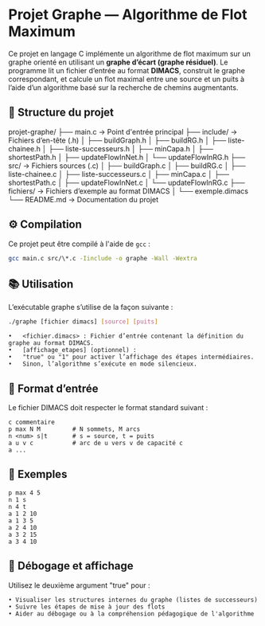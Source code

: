 # Projet Graphe — Algorithme de Flot Maximum

Ce projet en langage C implémente un algorithme de flot maximum sur un graphe orienté en utilisant un **graphe d’écart (graphe résiduel)**. Le programme lit un fichier d’entrée au format **DIMACS**, construit le graphe correspondant, et calcule un flot maximal entre une source et un puits à l’aide d’un algorithme basé sur la recherche de chemins augmentants.

## 📁 Structure du projet

projet-graphe/
├── main.c → Point d'entrée principal
├── include/ → Fichiers d’en-tête (.h)
│ ├── buildGraph.h
│ ├── buildRG.h
│ ├── liste-chainee.h
│ ├── liste-successeurs.h
│ ├── minCapa.h
│ ├── shortestPath.h
│ ├── updateFlowInNet.h
│ └── updateFlowInRG.h
├── src/ → Fichiers sources (.c)
│ ├── buildGraph.c
│ ├── buildRG.c
│ ├── liste-chainee.c
│ ├── liste-successeurs.c
│ ├── minCapa.c
│ ├── shortestPath.c
│ ├── updateFlowInNet.c
│ └── updateFlowInRG.c
├── fichiers/ → Fichiers d’exemple au format DIMACS
│ └── exemple.dimacs
└── README.md → Documentation du projet

## ⚙️ Compilation

Ce projet peut être compilé à l'aide de `gcc` :

```bash
gcc main.c src/\*.c -Iinclude -o graphe -Wall -Wextra
```

## 📚 Utilisation

L’exécutable graphe s’utilise de la façon suivante :

```bash
./graphe [fichier dimacs] [source] [puits]
```

    •	<fichier.dimacs> : Fichier d’entrée contenant la définition du graphe au format DIMACS.
    •	[affichage_etapes] (optionnel) :
    •	"true" ou "1" pour activer l’affichage des étapes intermédiaires.
    •	Sinon, l’algorithme s’exécute en mode silencieux.

## 📄 Format d’entrée

Le fichier DIMACS doit respecter le format standard suivant :

```text
c commentaire
p max N M         # N sommets, M arcs
n <num> s|t       # s = source, t = puits
a u v c           # arc de u vers v de capacité c
a ...
```

## 📝 Exemples

```text
p max 4 5
n 1 s
n 4 t
a 1 2 10
a 1 3 5
a 2 4 10
a 3 2 15
a 3 4 10
```

## 🧪 Débogage et affichage

Utilisez le deuxième argument "true" pour :

    • Visualiser les structures internes du graphe (listes de successeurs)
    • Suivre les étapes de mise à jour des flots
    • Aider au débogage ou à la compréhension pédagogique de l'algorithme
